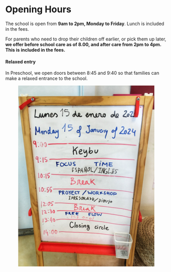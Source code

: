 # Opening Hours

The school is open from **9am to 2pm, Monday to Friday**. Lunch is included in the fees.

For parents who need to drop their children off earlier, or pick them up later, **we offer before school care as of 8.00, and after care from 2pm to 4pm. This is included in the fees.**

#### Relaxed entry

In Preschool, we open doors between 8:45 and 9:40 so that families can make a relaxed entrance to the school.



<figure><img src="../.gitbook/assets/IMG_5943 (1).JPG" alt=""><figcaption></figcaption></figure>
